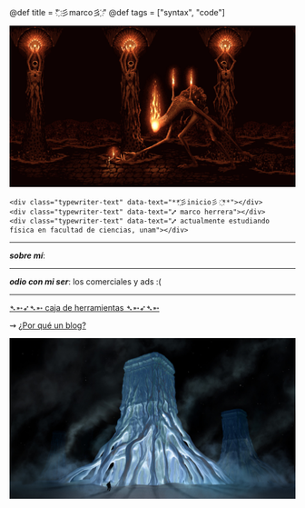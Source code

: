 @def title = " ҉彡marco彡 ҉"
@def tags = ["syntax", "code"]




![ini](/assets/klimt.jpg)


~~~
<div class="typewriter-text" data-text="**҉彡inicio彡 ҉**"></div>
<div class="typewriter-text" data-text="⑇ marco herrera"></div>
<div class="typewriter-text" data-text="⑇ actualmente estudiando física en facultad de ciencias, unam"></div>
~~~


---
**_sobre mí_**: 

---

_**odio con mi ser**_: los comerciales y ads :(
    
---
 
[➴➵➶➴➵ caja de herramientas ➴➵➶➴➵](/Otro/caja/)

⇝ [¿Por qué un blog?](/Otro/pblog/)

![fin](/assets/2.jpg)


